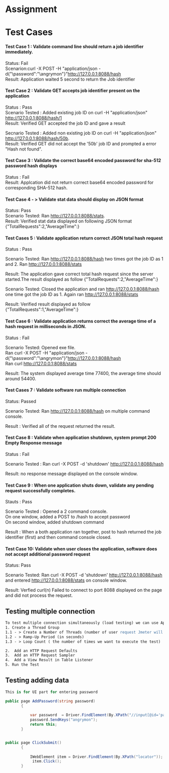 # Assignment     
# Test Cases
 
#### Test Case 1  : Validate command line should return a job identifier immediately.    
Status: Fail    
Scenarion:curl -X POST -H "application/json -d{"\password\":"\angrymon\"}"http://127.0.0.1:8088/hash                                                                                                
Result: Application waited 5 second to return the Job identifier    


                                                                                     
#### Test Case 2  :  Validate GET accepts job identifier present on the application                            
Status :  Pass    
Scenario Tested : Added existing job ID on curl -H "application/json" http://127.0.0.1:8088/hash/1    
  Result: Verified GET accepted the job ID and gave a result  
 
Secnario Tested : Added non existing job ID on curl -H "application/json" http://127.0.0.1:8088/hash/50b.    
Result: Verified GET did not accept the '50b' job ID and prompted a error "Hash not found".
                                 

#### Test Case 3 :  Validate the  correct base64 encoded password for sha-512  password hash displays    
Status : Fail  
Result: Applcation did not return correct base64 encoded password for corresponding SHA-512 hash.


             
#### Test Case 4 - > Validate stat data should display on JSON format  
Status:  Pass  
Scenario Tested: Ran  http://127.0.0.1:8088/stats.    
Result:  Verified stat data displayed on following JSON format {"TotalRequests":2,"AverageTime":}



#### Test Cases 5 : Validate application return correct JSON total hash request  
Status : Pass

Scenario Tested:  Ran http://127.0.0.1:8088/hash two times got the job ID as  1 and 2. Ran http://127.0.0.1:8088/stats    
   
Result: The application gave correct total hash request since the server started.The result displayed as follow {"TotalRequests":2,"AverageTime":}  

Scenario Tested: Closed the application and ran  http://127.0.0.1:8088/hash one time got the job ID as 1.
Again ran http://127.0.0.1:8088/stats    

Result: Verified result displayed as follow {"TotalRequests":1,"AverageTime":}    

#### Test Case 6 : Validate application returns correct the average time of a hash request in milliseconds in JSON.    
Status : Fail    
   
Scenario Tested:  Opened exe file.      
Ran curl -X POST -H "application/json -d{"\password\":"\angrymon\"}"http://127.0.0.1:8088/hash    
Ran curl http://127.0.0.1:8088/stats    
   
Result: The system displayed average time 77400, the average time should around 54400.



#### Test Cases 7 :  Validate software run multiple connection    
Status: Passed    
   
Scenario Tested: Ran http://127.0.0.1:8088/hash on multiple command console.  
 
Result : Verified all of the request returned  the result.


#### Test Case 8 :  Validate when application shutdown, system prompt 200 Empty Response message    
Status : Fail  

Scenario Tested : Ran curl -X POST -d 'shutdown' http://127.0.0.1:8088/hash

Result: no response message displayed on the console window.    


#### Test Case 9 : When one application shuts down, validate any pending request successfully completes.  
Stauts : Pass  
   
Scenario Tested :  Opened a  2 command console.  
On one window,    added a POST to /hash to accept password    
On second window, added shutdown command    
   
Result :  When a both application ran together, post to hash returned the job identifier (first) and then command console closed.    
   

#### Test Case 10: Validate when user closes the application, software does not accept additional password request
Status: Pass
 
Scenario Tested:  Ran curl -X POST -d 'shutdown' http://127.0.0.1:8088/hash and entered  http://127.0.0.1:8088/stats on console window.    
   
Result: Verfied curl(n) Failed to connect to port 8088 displayed on the page and did not process the request.  


## Testing multiple connection  


```Apache JMeter
To test multiple connection simultaneously (load testing) we can use Apache Jmeter
1. Create a Thread Group
1.1 - > Create a Number of Threads (number of user request Jmeter will try to simulate)
1.2 - > Ramp-Up Period (in seconds)
1.3 - > Loop Count ( the number of times we want to execute the test)

2.  Add an HTTP Request Defaults
3.  Add an HTTP Request Sampler
4.  Add a View Result in Table Listener
5. Run the Test
```

## Testing adding data
```C#
This is for UI part for entering password

public page AddPassword(string password)
       {
           
           var password  = Driver.FindElement(By.XPath("//input[@id='pasword']"));
           password.SendKeys("angrymon");
           return this;
       }


public page ClickSubmit()
       {
           
           IWebElement item = Driver.FindElement(By.XPath("locator"));
            item.Click();
       }


```
